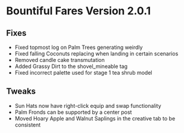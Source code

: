 # Bountiful Fares Version 2.0.1

## Fixes
- Fixed topmost log on Palm Trees generating weirdly
- Fixed falling Coconuts replacing when landing in certain scenarios
- Removed candle cake transmutation
- Added Grassy Dirt to the shovel_mineable tag
- Fixed incorrect palette used for stage 1 tea shrub model

## Tweaks
- Sun Hats now have right-click equip and swap functionality
- Palm Fronds can be supported by a center post
- Moved Hoary Apple and Walnut Saplings in the creative tab to be consistent